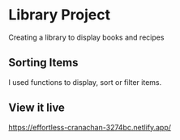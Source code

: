 # Library Project

Creating a library to display books and recipes

## Sorting Items

I used functions to display, sort or filter items.

## View it live


https://effortless-cranachan-3274bc.netlify.app/